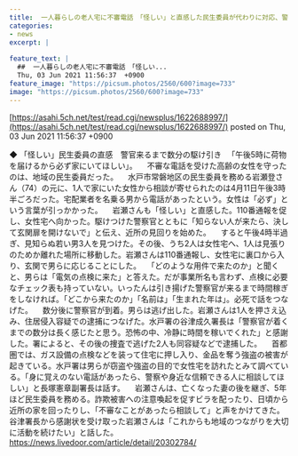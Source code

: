 ```yaml
---
title:  一人暮らしの老人宅に不審電話　「怪しい」と直感した民生委員が代わりに対応、警官が来るまで時間稼ぎ　業者を装った強盗を逮捕  
categories:
- news
excerpt: |
  
feature_text: |
  ##  一人暮らしの老人宅に不審電話　「怪しい...
  Thu, 03 Jun 2021 11:56:37  +0900
feature_image: "https://picsum.photos/2560/600?image=733"
image: "https://picsum.photos/2560/600?image=733"
---
```


[https://asahi.5ch.net/test/read.cgi/newsplus/1622688997/](https://asahi.5ch.net/test/read.cgi/newsplus/1622688997/)
posted on Thu, 03 Jun 2021 11:56:37  +0900

<!--more-->

◆ 「怪しい」民生委員の直感　警官来るまで数分の駆け引き 　「午後5時に荷物を届けるから必ず家にいてほしい」。 　不審な電話を受けた高齢の女性を守ったのは、地域の民生委員だった。 　水戸市常磐地区の民生委員を務める岩瀬登さん（74）の元に、1人で家にいた女性から相談が寄せられたのは4月11日午後3時半ごろだった。宅配業者を名乗る男から電話があったという。女性は「必ず」という言葉が引っかかった。 　岩瀬さんも「怪しい」と直感した。110番通報を促し、女性宅へ向かった。駆けつけた警察官とともに「知らない人が来たら、決して玄関扉を開けないで」と伝え、近所の見回りを始めた。 　すると午後4時半過ぎ、見知らぬ若い男3人を見つけた。その後、うち2人は女性宅へ、1人は見張りのためか離れた場所に移動した。岩瀬さんは110番通報し、女性宅に裏口から入り、玄関で男らに応じることにした。 　「どのような用件で来たのか」と聞くと、男らは「電気の点検に来た」と答えた。だが事業所名も言わず、点検に必要なチェック表も持っていない。いったんは引き揚げた警察官が来るまで時間稼ぎをしなければ。「どこから来たのか」「名前は」「生まれた年は」。必死で話をつなげた。 　数分後に警察官が到着。男らは逃げ出した。岩瀬さんは1人を押さえ込み、住居侵入容疑での逮捕につなげた。水戸署の谷津成久署長は「警察官が着くまでの数分は長く感じたと思う。恐怖の中、冷静に時間を稼いでくれた」と感謝した。署によると、その後の捜査で逃げた2人も同容疑などで逮捕した。 　首都圏では、ガス設備の点検などを装って住宅に押し入り、金品を奪う強盗の被害が起きている。水戸署は男らが窃盗や強盗の目的で女性宅を訪れたとみて調べている。「身に覚えのない電話があったら、警察や身近な信頼できる人に相談してほしい」と長塚憲章副署長は話す。 　岩瀬さんは、亡くなった妻の後を継ぎ、5年ほど民生委員を務める。詐欺被害への注意喚起を促すビラを配ったり、日頃から近所の家を回ったりし、「不審なことがあったら相談して」と声をかけてきた。谷津署長から感謝状を受け取った岩瀬さんは「これからも地域のつながりを大切に活動を続けたい」と話した。 https://news.livedoor.com/article/detail/20302784/
